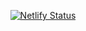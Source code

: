 <div align="center">

[![Netlify Status](https://api.netlify.com/api/v1/badges/e8b1ff43-a768-4a00-a303-c8e4d3ddad1b/deploy-status)](https://app.netlify.com/sites/betabloodconnect/deploys)

</div>

